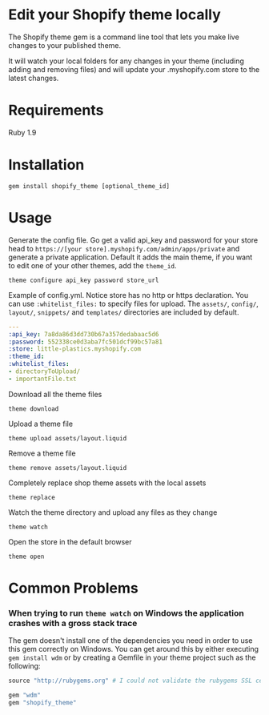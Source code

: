 # Edit your Shopify theme locally

The Shopify theme gem is a command line tool that lets you make live changes to your published theme.

It will watch your local folders for any changes in your theme (including adding and removing files) and will update your .myshopify.com store to the latest changes. 

# Requirements

Ruby 1.9

# Installation

```
gem install shopify_theme [optional_theme_id]
```

# Usage

Generate the config file. Go get a valid api_key and password for your store head to `https://[your store].myshopify.com/admin/apps/private` and generate a private application. Default it adds the main theme, if you want to edit one of your other themes, add the `theme_id`.

```
theme configure api_key password store_url
```

Example of config.yml. Notice store has no http or https declaration. You can
use `:whitelist_files:` to specify files for upload. The `assets/`, `config/`,
`layout/`, `snippets/` and `templates/` directories are included by default.

```yaml
---
:api_key: 7a8da86d3dd730b67a357dedabaac5d6
:password: 552338ce0d3aba7fc501dcf99bc57a81
:store: little-plastics.myshopify.com
:theme_id:
:whitelist_files:
- directoryToUpload/
- importantFile.txt
```

Download all the theme files

```
theme download
```

Upload a theme file

```
theme upload assets/layout.liquid
```

Remove a theme file

```
theme remove assets/layout.liquid
```

Completely replace shop theme assets with the local assets

```
theme replace
```

Watch the theme directory and upload any files as they change

```
theme watch
```

Open the store in the default browser

```
theme open
```

# Common Problems

### When trying to run `theme watch` on Windows the application crashes with a gross stack trace

The gem doesn't install one of the dependencies you need in order to use this gem correctly on Windows. You
can get around this by either executing `gem install wdm` or by creating a Gemfile in your theme project such
as the following:

```ruby
source "http://rubygems.org" # I could not validate the rubygems SSL certificate on Windows

gem "wdm"
gem "shopify_theme"
```
